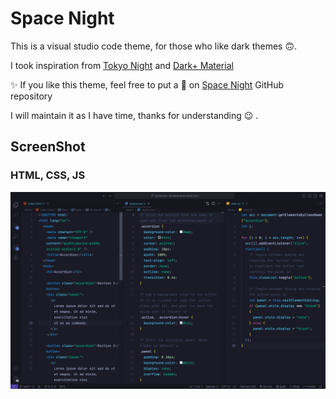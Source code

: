 # Space Night

This is a visual studio code theme, for those who like dark themes 🙃.

I took inspiration from [Tokyo Night](https://marketplace.visualstudio.com/items?itemName=enkia.tokyo-night) and [Dark+ Material](https://marketplace.visualstudio.com/items?itemName=vangware.dark-plus-material)

✨ If you like this theme, feel free to put a 🌟 on [Space Night](https://github.com/wilprom/space-night.git) GitHub repository

I will maintain it as I have time, thanks for understanding 😉 .

## ScreenShot

### HTML, CSS, JS
![HTML, CSS, JS](screenshot-vscode.png)
